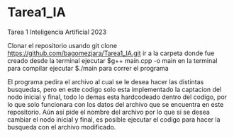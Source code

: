 # Tarea1_IA
Tarea 1 Inteligencia Artificial 2023


Clonar el repositorio usando git clone https://github.com/bagomezjara/Tarea1_IA.git ir a la carpeta donde fue creado desde la terminal ejecutar $g++ main.cpp -o main en la terminal para compilar ejecutar $./main para correr el programa

El programa pedira el archivo al cual se le desea hacer las distintas busquedas, pero en este codigo solo esta implementado la captacion del nodo inicial y final, todo lo demas esta hardcodeado dentro del codigo, por lo que solo funcionara con los datos del archivo que se encuentra en este repositorio. Aún así pide el nombre del archivo por lo que si se desea cambiar el nodo inicial y final, es posible ejecutar el codigo para hacer la busqueda con el archivo modificado.

